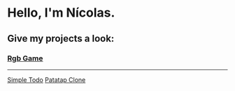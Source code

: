  <h1>Hello, I'm Nícolas.</h1>
 <h2>Give my projects a look:</h2>

<h3><a href="https://niknows.github.io/rgb-game/">Rgb Game</a></li></h3>
<hr>
<a href="https://niknows.github.io/simple-todo/">Simple Todo</a></li>
<a href="https://niknows.github.io/patatap-clone/">Patatap Clone</a></li>
